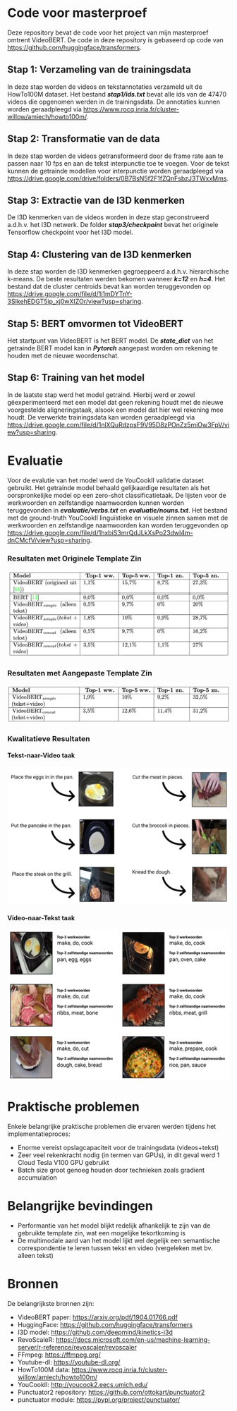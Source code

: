 # Code voor masterproef
Deze repository bevat de code voor het project van mijn masterproef omtrent VideoBERT. De code in deze repository is gebaseerd op code van https://github.com/huggingface/transformers.

## Stap 1: Verzameling van de trainingsdata
In deze stap worden de videos en tekstannotaties verzameld uit de HowTo100M dataset. Het bestand ***stap1/ids.txt*** bevat alle ids van de 47470 videos die opgenomen werden in de trainingsdata. De annotaties kunnen worden geraadpleegd via https://www.rocq.inria.fr/cluster-willow/amiech/howto100m/.

## Stap 2: Transformatie van de data
In deze stap worden de videos getransformeerd door de frame rate aan te passen naar 10 fps en aan de tekst interpunctie toe te voegen. Voor de tekst kunnen de getrainde modellen voor interpunctie worden geraadpleegd via https://drive.google.com/drive/folders/0B7BsN5f2F1fZQnFsbzJ3TWxxMms.

## Stap 3: Extractie van de I3D kenmerken
De I3D kenmerken van de videos worden in deze stap geconstrueerd a.d.h.v. het I3D netwerk. De folder ***stap3/checkpoint*** bevat het originele Tensorflow checkpoint voor het I3D model.

## Stap 4: Clustering van de I3D kenmerken
In deze stap worden de I3D kenmerken gegroeppeerd a.d.h.v. hïerarchische k-means. De beste resultaten werden bekomen wanneer ***k=12*** en ***h=4***. Het bestand dat de cluster centroids bevat kan worden teruggevonden op https://drive.google.com/file/d/1i1mDYTnY-3SIkehEDGT5ip_xj0wXIZOr/view?usp=sharing.

## Stap 5: BERT omvormen tot VideoBERT
Het startpunt van VideoBERT is het BERT model. De ***state_dict*** van het getrainde BERT model kan in ***Pytorch*** aangepast worden om rekening te houden met de nieuwe woordenschat.

## Stap 6: Training van het model
In de laatste stap werd het model getraind. Hierbij werd er zowel gëexperimenteerd met een model dat geen rekening houdt met de nieuwe voorgestelde aligneringstaak, alsook een model dat hier wel rekening mee houdt. De verwerkte trainingsdata kan worden geraadpleegd via https://drive.google.com/file/d/1nlXQuRdzpsF9V95D8zPOnZz5miOw3FpV/view?usp=sharing.

# Evaluatie
Voor de evalutie van het model werd de YouCookII validatie dataset gebruikt. Het getrainde model behaald gelijkaardige resultaten als het oorspronkelijke model op een zero-shot classificatietaak. De lijsten voor de werkwoorden en zelfstandige naamwoorden kunnen worden teruggevonden in ***evaluatie/verbs.txt*** en ***evaluatie/nouns.txt***. Het bestand met de ground-truth YouCookII linguïstieke en visuele zinnen samen met de werkwoorden en zelfstandige naamwoorden kan worden teruggevonden op https://drive.google.com/file/d/1hxbiS3mrQdJLkXsPo23dwl4m-dnCMcfV/view?usp=sharing.

### Resultaten met Originele Template Zin

![Evaluatie Resultaten Met Originele Template Zin](images/results-normal.png "Evaluatie Resultaten Met Originele Template Zin")

### Resultaten met Aangepaste Template Zin

![Evaluatie Resultaten Met Aangepaste Template Zin](images/results-custom.png "Evaluatie Resultaten Met Aangepaste Template Zin")

### Kwalitatieve Resultaten

#### Tekst-naar-Video taak
![Tekst naar Video](images/text2video.png "Kwalitatieve Resultaten voor de Tekst-naar-Video taak")

#### Video-naar-Tekst taak
![Tekst naar Video](images/video2text.png "Kwalitatieve Resultaten voor de Video-naar-Tekst taak")


# Praktische problemen
Enkele belangrijke praktische problemen die ervaren werden tijdens het implementatieproces:
  - Enorme vereist opslagcapaciteit voor de trainingsdata (videos+tekst)
  - Zeer veel rekenkracht nodig (in termen van GPUs), in dit geval werd 1 Cloud Tesla V100 GPU gebruikt
  - Batch size groot genoeg houden door technieken zoals gradient accumulation

# Belangrijke bevindingen
  - Performantie van het model blijkt redelijk afhankelijk te zijn van de gebruikte template zin, wat een mogelijke tekortkoming is
  - De multimodale aard van het model lijkt wel degelijk een semantische correspondentie te leren tussen tekst en video (vergeleken met bv. alleen tekst)

# Bronnen
De belangrijkste bronnen zijn:
  - VideoBERT paper: https://arxiv.org/pdf/1904.01766.pdf
  - HuggingFace: https://github.com/huggingface/transformers
  - I3D model: https://github.com/deepmind/kinetics-i3d
  - RevoScaleR: https://docs.microsoft.com/en-us/machine-learning-server/r-reference/revoscaler/revoscaler
  - FFmpeg: https://ffmpeg.org/
  - Youtube-dl: https://youtube-dl.org/
  - HowTo100M data: https://www.rocq.inria.fr/cluster-willow/amiech/howto100m/
  - YouCookII: http://youcook2.eecs.umich.edu/
  - Punctuator2 repository: https://github.com/ottokart/punctuator2
  - punctuator module: https://pypi.org/project/punctuator/
